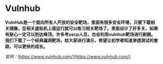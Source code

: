 # Vulnhub

**VulnHub是一个面向所有人开放的安全靶场，里面有很多安全环境，只要下载相关镜像，在相关虚拟机上面运行就可以练习相关靶场了。里面设计了好多关，如果有耐心一定可以到达峰顶。许多考oscp人员，也会利用vulnhub靶场进行刷题。我们下载了一个经典漏洞靶场，给大家进行演示，希望让初学者知道渗透测试的套路，可以更快的成长。**

_官网：_[https://www.vulnhub.com/](https://www.vulnhub.com/)

